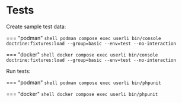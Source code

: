 # Tests


Create sample test data:

=== "podman"
     ```shell
     podman compose exec userli bin/console doctrine:fixtures:load --group=basic --env=test --no-interaction
     ```

=== "docker"
     ```shell
     docker compose exec userli bin/console doctrine:fixtures:load --group=basic --env=test --no-interaction
     ```

Run tests:

=== "podman"
     ```shell
     podman compose exec userli bin/phpunit
     ```

=== "docker"
    ```shell
    docker compose exec userli bin/phpunit
    ```
    

